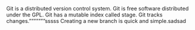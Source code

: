 Git is a distributed version control system.
Git is free software distributed under the GPL.
Git has a mutable index called stage.
Git tracks changes.ˮˮˮˮˮˮˮsssss
Creating a new branch is quick and simple.sadsad